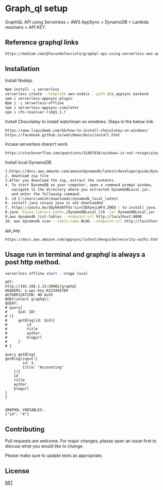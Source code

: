 # Graph_ql setup

GraphQL API using Serverless + AWS AppSync + DynamoDB + Lambda resolvers + API KEY.

## Reference graphql links
```bash
https://medium.com/@facundofasciolo/graphql-api-using-serverless-aws-appsync-dynamodb-lambda-resolvers-cognito-part-1-8ec947614b86
```

## Installation
Install Nodejs.
```bash
Npm install -g serverless
serverless create --template aws-nodejs --path sls_appsync_backend
npm i serverless-appsync-plugin
Npm i -g serverless-offline
npm i serverless-appsync-simulator
npm i cfn-resolver-lib@1.1.7
```
Install Chocolatey to install watchman on windows. Steps in the below link.
```bash
https://www.liquidweb.com/kb/how-to-install-chocolatey-on-windows/
https://facebook.github.io/watchman/docs/install.html
```
Incase serverless doesn't work
```bash
https://stackoverflow.com/questions/51887616/windows-is-not-recognizing-serverless-as-internal-or-external-command
```
Install local DynamoDB.
```bash
1.https://docs.aws.amazon.com/amazondynamodb/latest/developerguide/DynamoDBLocal.DownloadingAndRunning.html
2. download zip file
3.After you download the zip, extract the contents.
4. To start DynamoDB on your computer, open a command prompt window, 
   navigate to the directory where you extracted DynamoDBLocal.jar, 
   and enter the following command.
5. cd C:\Users\amish\Downloads\dynamodb_local_latest
6. install java incase java is not downloaded
7. https://youtu.be/SQykK40fFds?si=l5DXyecLWFd_ZHEQ : to install java.
8.java -Djava.library.path=./DynamoDBLocal_lib -jar DynamoDBLocal.jar -sharedDb
9.aws dynamodb list-tables --endpoint-url http://localhost:8000
10. aws dynamodb scan --table-name BLOG --endpoint-url http://localhost:8000
```
api_key
```bash
https://docs.aws.amazon.com/appsync/latest/devguide/security-authz.html
```
## Usage run in terminal and graphql is always a post http method.

```powershell
serverless offline start --stage local
```
```postman
GET:
http://192.168.1.13:20002/graphql
HEADERS: x-api-key:0123456789
AUTHORIZATION: NO Auth
BODY(select graphql): 
QUERY:
# query(
#     $id: ID!
# ){
#     getBlog(id: $id){
#         id
#         title
#         author
#         blogurl
#     }
# }

query getBlog{
getBlog(input:{
        id: 2,
        title: "Accounting"
    }){
    id
    title
    author
    blogurl
}
}


GRAPHQL VARIABLES:
{"id": "4"}
```

## Contributing

Pull requests are welcome. For major changes, please open an issue first
to discuss what you would like to change.

Please make sure to update tests as appropriate.

## License

[MIT](https://choosealicense.com/licenses/mit/)
